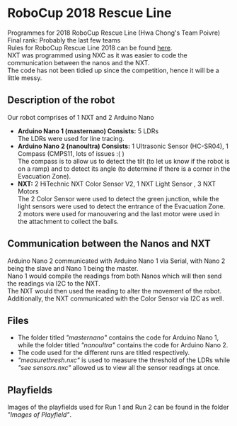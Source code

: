 # RoboCup 2018 Rescue Line
Programmes for 2018 RoboCup Rescue Line (Hwa Chong's Team Poivre)  
Final rank: Probably the last few teams  
Rules for RoboCup Rescue Line 2018 can be found [here](http://junior.robocup.org/wp-content/uploads/2018Rules/rescue_line_rules_final_2018.pdf).  
NXT was programmed using NXC as it was easier to code the communication between the nanos and the NXT.  
The code has not been tidied up since the competition, hence it will be a little messy.
## Description of the robot
Our robot comprises of 1 NXT and 2 Arduino Nano  
  
* **Arduino Nano 1 (masternano) Consists:** 5 LDRs  
The LDRs were used for line tracing.  
* **Arduino Nano 2 (nanoultra) Consists:** 1 Ultrasonic Sensor (HC-SR04), 1 Compass (CMPS11, lots of issues :( )  
The compass is to allow us to detect the tilt (to let us know if the robot is on a ramp) and to detect its angle (to determine if there is a corner in the Evacuation Zone).  
* **NXT:** 2 HiTechnic NXT Color Sensor V2, 1 NXT Light Sensor , 3 NXT Motors  
The 2 Color Sensor were used to detect the green junction, while the light sensors were used to detect the entrance of the Evacuation Zone.  
2 motors were used for manouvering and the last motor were used in the attachment to collect the balls.  
## Communication between the Nanos and NXT
Arduino Nano 2 communicated with Arduino Nano 1 via Serial, with Nano 2 being the slave and Nano 1 being the master.  
Nano 1 would compile the readings from both Nanos which will then send the readings via I2C to the NXT.  
The NXT would then used the reading to alter the movement of the robot. Additionally, the NXT communicated with the Color Sensor via I2C as well.  
## Files
* The folder titled _"masternano"_ contains the code for Arduino Nano 1, while the folder titled _"nanoultra"_ contains the code for Arduino Nano 2.  
* The code used for the different runs are titled respectively.  
* _"measurethresh.nxc"_ is used to measure the threshold of the LDRs while _"see sensors.nxc"_ allowed us to view all the sensor readings at once.  

## Playfields
Images of the playfields used for Run 1 and Run 2 can be found in 
the folder _"Images of Playfield"_.  
